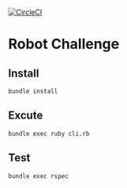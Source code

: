 [![CircleCI](https://circleci.com/gh/ZackYang/Robot.svg?style=svg)](https://app.circleci.com/pipelines/github/ZackYang/Robot?branch=main&filter=all)



# Robot Challenge

  

## Install

  

`bundle install`

## Excute

    bundle exec ruby cli.rb
## Test

    bundle exec rspec
